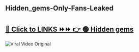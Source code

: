 
 ## Hidden_gems-Only-Fans-Leaked

# <h2><a href="https://clipsfans.com/Hidden_gems&ref=git">🔗 Click to LINKS ⏩⏩ 👉 🟢 Hidden gems </a></h2>

<a href="https://clipsfans.com/Hidden_gems&ref=git" rel="nofollow" data-target="animated-image.originalLink"><img src="https://i.ibb.co.com/xMMVF88/686577567.gif" alt="Viral Video Original" style="max-width: 100%; display: inline-block;" data-target="animated-image.originalImage"></a>
